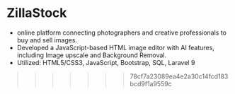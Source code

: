 
# ZillaStock

- online platform connecting photographers and creative professionals to buy and sell images.
- Developed a JavaScript-based HTML image editor with AI features, including Image upscale and Background
Removal.
- Utilized: HTML5/CSS3, JavaScript, Bootstrap, SQL, Laravel 9
>>>>>>> 78cf7a23089ea4e2a30c14fcd183bcd9f1a9559c
